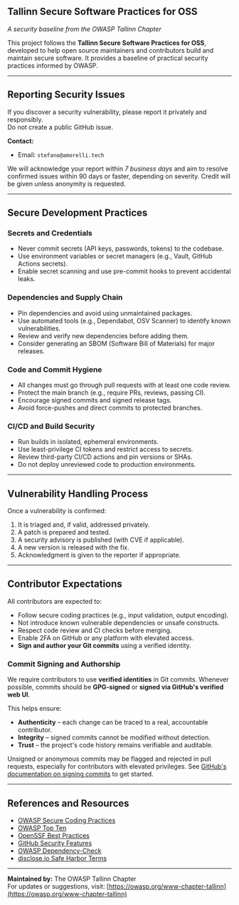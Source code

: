 ## Tallinn Secure Software Practices for OSS

_A security baseline from the OWASP Tallinn Chapter_

This project follows the **Tallinn Secure Software Practices for OSS**, developed to help open source maintainers and contributors build and maintain secure software. It provides a baseline of practical security practices informed by OWASP.

---

## Reporting Security Issues

If you discover a security vulnerability, please report it privately and responsibly.  
Do not create a public GitHub issue.

**Contact:**  
- Email: `stefano@amorelli.tech`  

We will acknowledge your report within *7 business days* and aim to resolve confirmed issues within 90 days or faster, depending on severity. Credit will be given unless anonymity is requested.

---

## Secure Development Practices

### Secrets and Credentials
- Never commit secrets (API keys, passwords, tokens) to the codebase.
- Use environment variables or secret managers (e.g., Vault, GitHub Actions secrets).
- Enable secret scanning and use pre-commit hooks to prevent accidental leaks.

### Dependencies and Supply Chain
- Pin dependencies and avoid using unmaintained packages.
- Use automated tools (e.g., Dependabot, OSV Scanner) to identify known vulnerabilities.
- Review and verify new dependencies before adding them.
- Consider generating an SBOM (Software Bill of Materials) for major releases.

### Code and Commit Hygiene
- All changes must go through pull requests with at least one code review.
- Protect the main branch (e.g., require PRs, reviews, passing CI).
- Encourage signed commits and signed release tags.
- Avoid force-pushes and direct commits to protected branches.

### CI/CD and Build Security
- Run builds in isolated, ephemeral environments.
- Use least-privilege CI tokens and restrict access to secrets.
- Review third-party CI/CD actions and pin versions or SHAs.
- Do not deploy unreviewed code to production environments.

---

## Vulnerability Handling Process

Once a vulnerability is confirmed:

1. It is triaged and, if valid, addressed privately.
2. A patch is prepared and tested.
3. A security advisory is published (with CVE if applicable).
4. A new version is released with the fix.
5. Acknowledgment is given to the reporter if appropriate.

---

## Contributor Expectations

All contributors are expected to:

- Follow secure coding practices (e.g., input validation, output encoding).
- Not introduce known vulnerable dependencies or unsafe constructs.
- Respect code review and CI checks before merging.
- Enable 2FA on GitHub or any platform with elevated access.
- **Sign and author your Git commits** using a verified identity.

### Commit Signing and Authorship

We require contributors to use **verified identities** in Git commits. Whenever possible, commits should be **GPG-signed** or **signed via GitHub's verified web UI**.

This helps ensure:

- **Authenticity** – each change can be traced to a real, accountable contributor.
- **Integrity** – signed commits cannot be modified without detection.
- **Trust** – the project's code history remains verifiable and auditable.

Unsigned or anonymous commits may be flagged and rejected in pull requests, especially for contributors with elevated privileges. See [GitHub's documentation on signing commits](https://docs.github.com/en/authentication/managing-commit-signature-verification/about-commit-signature-verification) to get started.

---

## References and Resources

- [OWASP Secure Coding Practices](https://owasp.org/www-project-secure-coding-practices/)
- [OWASP Top Ten](https://owasp.org/www-project-top-ten/)
- [OpenSSF Best Practices](https://openssf.org/best-practices/)
- [GitHub Security Features](https://docs.github.com/en/code-security)
- [OWASP Dependency-Check](https://owasp.org/www-project-dependency-check/)
- [disclose.io Safe Harbor Terms](https://disclose.io/)

---

**Maintained by:** The OWASP Tallinn Chapter  
For updates or suggestions, visit: [https://owasp.org/www-chapter-tallinn](https://owasp.org/www-chapter-tallinn)